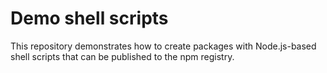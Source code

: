 # Demo shell scripts

This repository demonstrates how to create packages with Node.js-based shell scripts that can be published to the npm registry.